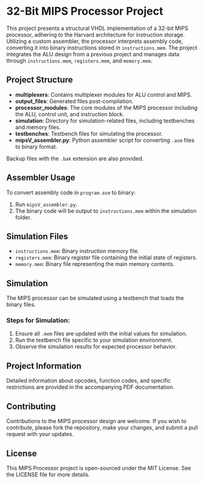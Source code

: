 # 32-Bit MIPS Processor Project

This project presents a structural VHDL implementation of a 32-bit MIPS processor, adhering to the Harvard architecture for instruction storage. Utilizing a custom assembler, the processor interprets assembly code, converting it into binary instructions stored in `instructions.mem`. The project integrates the ALU design from a previous project and manages data through `instructions.mem`, `registers.mem`, and `memory.mem`.

## Project Structure

- **multiplexers**: Contains multiplexer modules for ALU control and MIPS.
- **output_files**: Generated files post-compilation.
- **processor_modules**: The core modules of the MIPS processor including the ALU, control unit, and instruction block.
- **simulation**: Directory for simulation-related files, including testbenches and memory files.
- **testbenches**: Testbench files for simulating the processor.
- **mipsV_assembler.py**: Python assembler script for converting `.asm` files to binary format.

Backup files with the `.bak` extension are also provided.

## Assembler Usage

To convert assembly code in `program.asm` to binary:

1. Run `mipsV_assembler.py`.
2. The binary code will be output to `instructions.mem` within the simulation folder.

## Simulation Files

- `instructions.mem`: Binary instruction memory file.
- `registers.mem`: Binary register file containing the initial state of registers.
- `memory.mem`: Binary file representing the main memory contents.

## Simulation

The MIPS processor can be simulated using a testbench that loads the binary files.

### Steps for Simulation:

1. Ensure all `.mem` files are updated with the initial values for simulation.
2. Run the testbench file specific to your simulation environment.
3. Observe the simulation results for expected processor behavior.

## Project Information

Detailed information about opcodes, function codes, and specific restrictions are provided in the accompanying PDF documentation.

## Contributing

Contributions to the MIPS processor design are welcome. If you wish to contribute, please fork the repository, make your changes, and submit a pull request with your updates.

## License

This MIPS Processor project is open-sourced under the MIT License. See the LICENSE file for more details.
